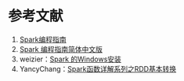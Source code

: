 # 参考文献

1. [Spark编程指南](https://www.w3cschool.cn/spark/spark-quickstart.html)
2. [Spark 编程指南简体中文版](https://endymecy.gitbooks.io/spark-programming-guide-zh-cn/content/)
3. weizier：[Spark 的Windows安装](https://www.jianshu.com/p/ecc6eb298b8f)
4. YancyChang：[Spark函数详解系列之RDD基本转换](https://blog.csdn.net/yancychas/article/details/78817403)



